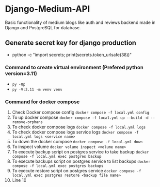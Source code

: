 # Django-Medium-API
Basic functionality of medium blogs like auth and reviews backend made in Django and PostgreSQL for database.


## Generate secret key for django production
- python -c "import secrets; print(secrets.token_urlsafe(38))"

### Command to create virtual environment (Prefered python version=3.11)
- `py -0p`
- `py -V:3.11 -m venv venv` 

### Command for docker compose
1. Check Docker compose config 
    `docker compose -f local.yml config`
2. To up docker compose
    `docker compose -f local.yml up --build -d --remove-orphans`
3. To check docker compose logs
    `docker compose -f local.yml logs`
4. To check docker compose logs service logs
    `docker compose -f local.yml logs <service name>`
5. To down the docker compose
    `docker compose -f local.yml down`
6. To inspect volume
    `docker volume inspect <volume name>`
7. To execute backup script on postgres service to take backup
    `docker compose -f local.yml exec postgres backup`
8. To execute backups script on postgres service to list backups
    `docker compose -f local.yml exec postgres backups`
9. To execute restore script on postgres service
    `docker compose -f local.yml exec postgres restore <backup file name>`
10. Line 10